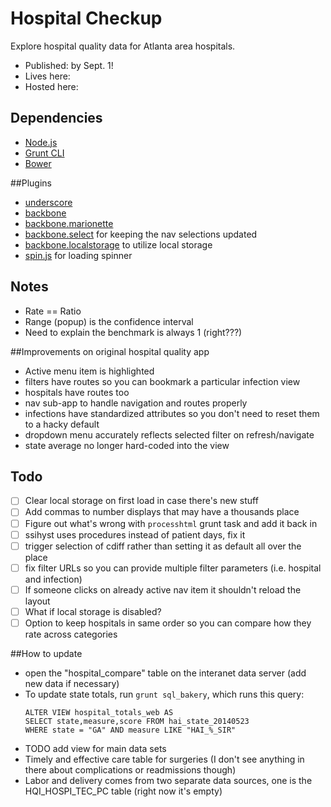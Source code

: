 # Hospital Checkup
Explore hospital quality data for Atlanta area hospitals.

- Published: by Sept. 1!
- Lives here:
- Hosted here:

## Dependencies

 - [Node.js](https://nodejs.org/)
 - [Grunt CLI](http://gruntjs.com/getting-started)
 - [Bower](http://bower.io/)
 
##Plugins
 - [underscore]()
 - [backbone]()
 - [backbone.marionette]()
 - [backbone.select](https://github.com/hashchange/backbone.select) for keeping the nav selections updated
 - [backbone.localstorage](https://github.com/jeromegn/Backbone.localStorage) to utilize local storage
 - [spin.js](http://spin.js.org/) for loading spinner

## Notes
- Rate == Ratio
- Range (popup) is the confidence interval
- Need to explain the benchmark is always 1 (right???)

##Improvements on original hospital quality app
 - Active menu item is highlighted
 - filters have routes so you can bookmark a particular infection view
 - hospitals have routes too
 - nav sub-app to handle navigation and routes properly
 - infections have standardized attributes so you don't need to reset them to a hacky default
 - dropdown menu accurately reflects selected filter on refresh/navigate
 - state average no longer hard-coded into the view
 
## Todo
- [ ] Clear local storage on first load in case there's new stuff
- [ ] Add commas to number displays that may have a thousands place
- [ ] Figure out what's wrong with `processhtml` grunt task and add it back in
- [ ] ssihyst uses procedures instead of patient days, fix it
- [ ] trigger selection of cdiff rather than setting it as default all over the place
- [ ] fix filter URLs so you can provide multiple filter parameters (i.e. hospital and infection)
- [ ] If someone clicks on already active nav item it shouldn't reload the layout
- [ ] What if local storage is disabled?
- [ ] Option to keep hospitals in same order so you can compare how they rate across categories

##How to update
- open the "hospital_compare" table on the interanet data server (add new data if necessary)
- To update state totals, run `grunt sql_bakery`, which runs this query:
  ```
  ALTER VIEW hospital_totals_web AS
  SELECT state,measure,score FROM hai_state_20140523
  WHERE state = "GA" AND measure LIKE "HAI_%_SIR"
  ```
- TODO add view for main data sets
- Timely and effective care table for surgeries (I don't see anything in there about complications or readmissions though)
- Labor and delivery comes from two separate data sources, one is the HQI_HOSPI_TEC_PC table (right now it's empty)

